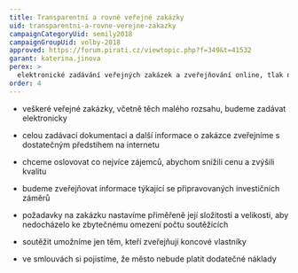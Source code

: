 ```yaml
---
title: Transparentní a rovné veřejné zakázky
uid: transparentni-a-rovne-verejne-zakazky
campaignCategoryUid: semily2018
campaignGroupUid: volby-2018
approved: https://forum.pirati.cz/viewtopic.php?f=349&t=41532
garant: katerina.jinova
perex: >
  elektronické zadávání veřejných zakázek a zveřejňování online, tlak na zvýšení kvality a snížení ceny, soutěžit mohou jen firmy s transparentní strukturou, omezení dodatečných nákladů 
order: 4
---
```


- veškeré veřejné zakázky, včetně těch malého rozsahu, budeme zadávat elektronicky

- celou zadávací dokumentaci a další informace o zakázce zveřejníme s dostatečným předstihem na internetu

- chceme oslovovat co nejvíce zájemců, abychom snížili cenu a zvýšili kvalitu

- budeme zveřejňovat informace týkající se připravovaných investičních záměrů

- požadavky na zakázku nastavíme přiměřeně její složitosti a velikosti, aby nedocházelo ke zbytečnému omezení počtu soutěžících

- soutěžit umožníme jen těm, kteří zveřejňují koncové vlastníky

- ve smlouvách si pojistíme, že město nebude platit dodatečné náklady